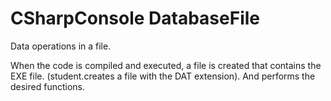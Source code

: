 # CSharpConsole DatabaseFile
Data operations in a file.

When the code is compiled and executed, a file is created that contains the EXE file. (student.creates a file with the DAT extension). And performs the desired functions.
